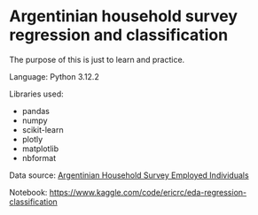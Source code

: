 # Argentinian household survey regression and classification

The purpose of this is just to learn and practice.

Language: Python 3.12.2

Libraries used:
- pandas
- numpy
- scikit-learn
- plotly
- matplotlib
- nbformat

Data source: [Argentinian Household Survey Employed Individuals](https://www.kaggle.com/datasets/mlasca/argentinian-household-survey-employed-individuals)

Notebook: https://www.kaggle.com/code/ericrc/eda-regression-classification
